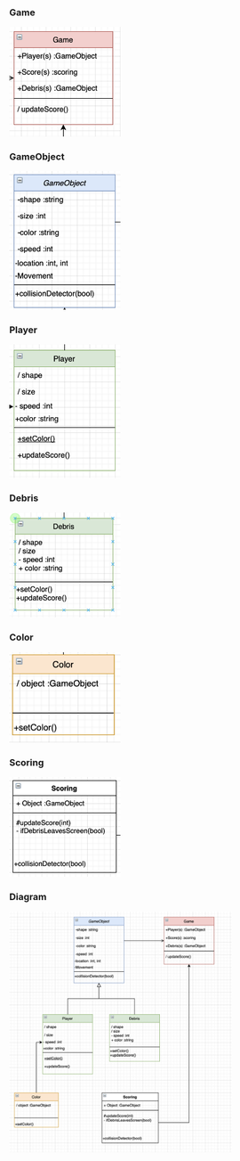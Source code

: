### Game

<img src="https://github.com/derrk/2143-OOP-Pollock/blob/main/Assignments/A07/imagesa07/game.png" width="200">

### GameObject

<img src="https://github.com/derrk/2143-OOP-Pollock/blob/main/Assignments/A07/imagesa07/object.png" width="200">

### Player

<img src= "https://github.com/derrk/2143-OOP-Pollock/blob/main/Assignments/A07/imagesa07/player.png" width="200">

### Debris

<img src="https://github.com/derrk/2143-OOP-Pollock/blob/main/Assignments/A07/imagesa07/debris.png" width="200">

### Color

<img src= "https://github.com/derrk/2143-OOP-Pollock/blob/main/Assignments/A07/imagesa07/color.png" width="200">

### Scoring

<img src="https://github.com/derrk/2143-OOP-Pollock/blob/main/Assignments/A07/imagesa07/scoring.png" width="200">

### Diagram

<img src="https://github.com/derrk/2143-OOP-Pollock/blob/main/Assignments/A07/imagesa07/wholethingdraw.io.png" width="400">
